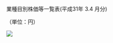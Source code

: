 業種目別株価等一覧表(平成31年 $3.4$ 月分)

（単位：円）

![](https://www.nta.go.jp/tmp/8b72eb31-3fb0-4e20-b9f3-2c9e71a7d99b/images/adb422181ce3e159af0687de07d3bdae01c3eb42109e50981aa1b5acafe7cf9d.jpg)